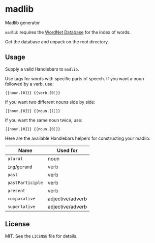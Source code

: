 # madlib

Madlib generator

`madlib` requires the [WordNet Database](https://wordnet.princeton.edu/) for the index of words.

Get the database and unpack on the root directory.

## Usage

Supply a valid Handlebars to `madlib`.

Use tags for words with specific parts of speech. If you want a noun followed by a verb, use:

    {{noun.[0]}} {{verb.[0]}}

If you want two different nouns side by side:

    {{noun.[0]}} {{noun.[1]}}

If you want the same noun twice, use:

    {{noun.[0]}} {{noun.[0]}}

Here are the available Handlebars helpers for constructing your madlib:

|Name|Used for|
|----|--------|
|`plural`|noun|
|`ing`/`gerund`|verb|
|`past`|verb
|`pastParticiple`|verb|
|`present`|verb|
|`comparative`|adjective/adverb|
|`superlative`|adjective/adverb|

## License

MIT. See the `LICENSE` file for details.
